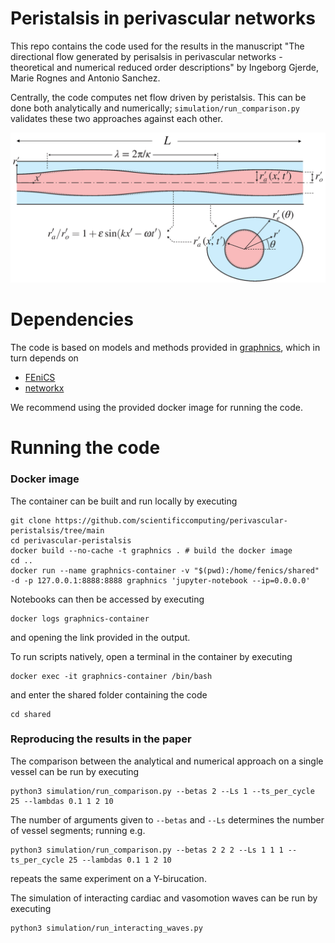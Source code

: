 

# Peristalsis in perivascular networks 

This repo contains the code used for the results in the manuscript "The directional flow generated by perisalsis in perivascular networks - theoretical and numerical reduced order descriptions" by Ingeborg Gjerde, Marie Rognes and Antonio Sanchez. 

Centrally, the code computes net flow driven by peristalsis. This can be done both analytically and numerically; `simulation/run_comparison.py` validates these two approaches against each other.

![](element.png)

# Dependencies


The code is based on models and methods provided in [graphnics](https://github.com/IngeborgGjerde/graphnics), which in turn depends on
  - [FEniCS](https://fenicsproject.org/)
  - [networkx](https://networkx.org/)  

We recommend using the provided docker image for running the code.


# Running the code



### Docker image

The container can be built and run locally by executing

```shell
git clone https://github.com/scientificcomputing/perivascular-peristalsis/tree/main
cd perivascular-peristalsis
docker build --no-cache -t graphnics . # build the docker image
cd ..
docker run --name graphnics-container -v "$(pwd):/home/fenics/shared" -d -p 127.0.0.1:8888:8888 graphnics 'jupyter-notebook --ip=0.0.0.0'
```

Notebooks can then be accessed by executing
```
docker logs graphnics-container
```
and opening the link provided in the output.

To run scripts natively, open a terminal in the container by executing
```shell
docker exec -it graphnics-container /bin/bash
```
and enter the shared folder containing the code
```shell
cd shared
```




### Reproducing the results in the paper

The comparison between the analytical and numerical approach on a single vessel can be run by executing
```shell
python3 simulation/run_comparison.py --betas 2 --Ls 1 --ts_per_cycle 25 --lambdas 0.1 1 2 10 
```
The number of arguments given to `--betas` and `--Ls` determines the number of vessel segments; running e.g. 
```shell
python3 simulation/run_comparison.py --betas 2 2 2 --Ls 1 1 1 --ts_per_cycle 25 --lambdas 0.1 1 2 10 
```
repeats the same experiment on a Y-birucation. 

The simulation of interacting cardiac and vasomotion waves can be run by executing
```shell
python3 simulation/run_interacting_waves.py
```



